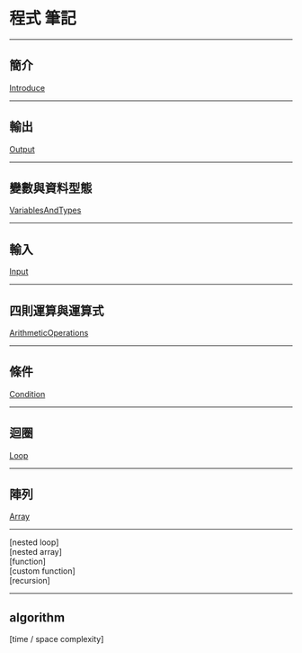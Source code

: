 # **程式 筆記**

---

## 簡介

[Introduce](https://github.com/Vincenttainan/CppTeachingNote/blob/main/01_introduce.md)

---

## 輸出

[Output](https://github.com/Vincenttainan/CppTeachingNote/blob/main/02_output.md)

---

## 變數與資料型態

[VariablesAndTypes](https://github.com/Vincenttainan/CppTeachingNote/blob/main/03_variablesAndTypes.md)

---

## 輸入  
[Input](https://github.com/Vincenttainan/CppTeachingNote/blob/main/04_input.md)  

---

## 四則運算與運算式

[ArithmeticOperations](https://github.com/Vincenttainan/CppTeachingNote/blob/main/05_arithmeticOperations.md)

---

## 條件
[Condition](https://github.com/Vincenttainan/CppTeachingNote/blob/main/06_condition.md)  

---

## 迴圈
[Loop](https://github.com/Vincenttainan/CppTeachingNote/blob/main/07_loop.md)  

---

## 陣列
[Array]()  

---

[nested loop]  
[nested array]  
[function]  
[custom function]  
[recursion]  

---

## algorithm  

[time / space complexity]
